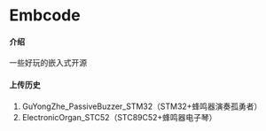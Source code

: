 # Embcode

#### 介绍
一些好玩的嵌入式开源


#### 上传历史

1.  GuYongZhe_PassiveBuzzer_STM32（STM32+蜂鸣器演奏孤勇者）
2.  ElectronicOrgan_STC52（STC89C52+蜂鸣器电子琴）
